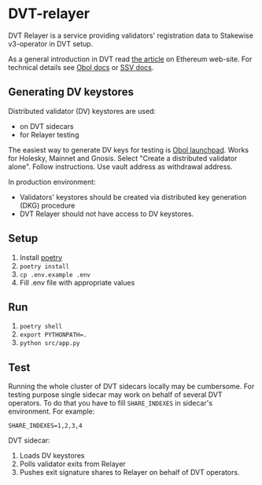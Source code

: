 # DVT-relayer

DVT Relayer is a service providing validators' registration data to Stakewise v3-operator
in DVT setup.

As a general introduction in DVT read [the article](https://ethereum.org/en/staking/dvt/) on Ethereum web-site.
For technical details see [Obol docs](https://docs.obol.org/) or [SSV docs](https://docs.ssv.network/).

## Generating DV keystores

Distributed validator (DV) keystores are used:

* on DVT sidecars
* for Relayer testing

The easiest way to generate DV keys for testing is [Obol launchpad](https://holesky.launchpad.obol.org/).
Works for Holesky, Mainnet and Gnosis.
Select "Create a distributed validator alone". Follow instructions. Use vault address as withdrawal address.

In production environment:

* Validators' keystores should be created via distributed key generation (DKG) procedure
* DVT Relayer should not have access to DV keystores.

## Setup

1. Install [poetry](https://python-poetry.org/)
2. `poetry install`
3. `cp .env.example .env`
4. Fill .env file with appropriate values

## Run

1. `poetry shell`
2. `export PYTHONPATH=.`
3. `python src/app.py`

## Test

Running the whole cluster of DVT sidecars locally may be cumbersome.
For testing purpose single sidecar may work on behalf of several DVT operators.
To do that you have to fill `SHARE_INDEXES` in sidecar's environment. For example:

```text
SHARE_INDEXES=1,2,3,4
```

DVT sidecar:

1. Loads DV keystores
2. Polls validator exits from Relayer
3. Pushes exit signature shares to Relayer on behalf of DVT operators.
